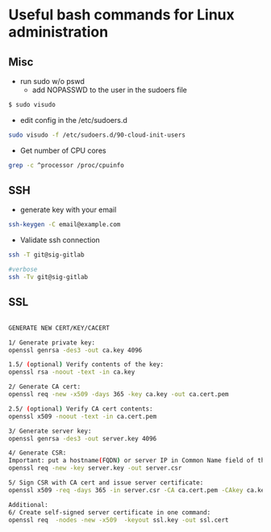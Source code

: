 # Useful bash commands for Linux administration

## Misc

* run sudo w/o pswd
  - add NOPASSWD to the user in the sudoers file
```bash
$ sudo visudo
```
  - edit config in the /etc/sudoers.d
```bash
sudo visudo -f /etc/sudoers.d/90-cloud-init-users
```

* Get number of CPU cores
```bash
grep -c ^processor /proc/cpuinfo
```

## SSH

* generate key with your email
```bash
ssh-keygen -C email@example.com
```

* Validate ssh connection
```bash
ssh -T git@sig-gitlab

#verbose
ssh -Tv git@sig-gitlab
```

## SSL

```bash

GENERATE NEW CERT/KEY/CACERT

1/ Generate private key:
openssl genrsa -des3 -out ca.key 4096

1.5/ (optional) Verify contents of the key:
openssl rsa -noout -text -in ca.key

2/ Generate CA cert:
openssl req -new -x509 -days 365 -key ca.key -out ca.cert.pem

2.5/ (optional) Verify CA cert contents:
openssl x509 -noout -text -in ca.cert.pem

3/ Generate server key:
openssl genrsa -des3 -out server.key 4096

4/ Generate CSR:
Important: put a hostname(FQDN) or server IP in Common Name field of the CSR
openssl req -new -key server.key -out server.csr

5/ Sign CSR with CA cert and issue server certificate:
openssl x509 -req -days 365 -in server.csr -CA ca.cert.pem -CAkey ca.key -CAcreateserial -out server.crt

Additional:
6/ Create self-signed server certificate in one command:
openssl req  -nodes -new -x509  -keyout ssl.key -out ssl.cert
```
